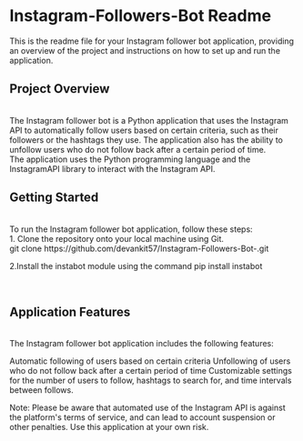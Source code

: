 <h1><b>Instagram-Followers-Bot Readme</b></h1>
This is the readme file for your Instagram follower bot application, providing an overview of the project and instructions on how to set up and run the application.
<br>
<h2><b>Project Overview</b></h2>
<br>
The Instagram follower bot is a Python application that uses the Instagram API to automatically follow users based on certain criteria, such as their followers or the hashtags they use. The application also has the ability to unfollow users who do not follow back after a certain period of time.
<br>
The application uses the Python programming language and the InstagramAPI library to interact with the Instagram API.
<br>
<h2><b>Getting Started </b></h2>
<br>
To run the Instagram follower bot application, follow these steps:
<br>
1. Clone the repository onto your local machine using Git.<br>
git clone https://github.com/devankit57/Instagram-Followers-Bot-.git

2.Install the instabot module using the command
pip install instabot


<br>
<b><h2>Application Features</h2></b>

<br>
The Instagram follower bot application includes the following features:

Automatic following of users based on certain criteria
Unfollowing of users who do not follow back after a certain period of time
Customizable settings for the number of users to follow, hashtags to search for, and time intervals between follows.


Note: Please be aware that automated use of the Instagram API is against the platform's terms of service, and can lead to account suspension or other penalties. Use this application at your own risk.
